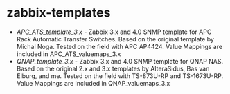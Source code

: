 # zabbix-templates

* _APC_ATS_template_3.x_ - Zabbix 3.x and 4.0 SNMP template for APC Rack Automatic Transfer Switches. Based on the original template by Michal Noga. Tested on the field with APC AP4424. Value Mappings are included in APC_ATS_valuemaps_3.x
* _QNAP_template_3.x_ - Zabbix 3.x and 4.0 SNMP template for QNAP NAS. Based on the original 2.x and 3.x templates by AlteraSidus, Bas van Elburg, and me. Tested on the field with TS-873U-RP and TS-1673U-RP. Value Mappings are included in QNAP_valuemaps_3.x
